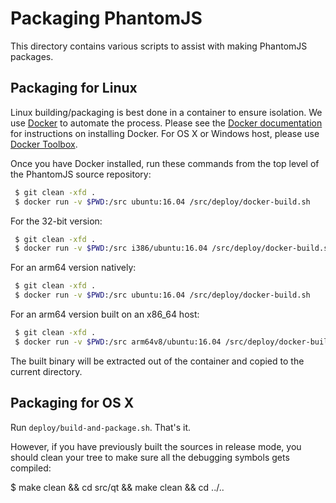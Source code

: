 Packaging PhantomJS
===================

This directory contains various scripts to assist with making PhantomJS
packages.

Packaging for Linux
-------------------

Linux building/packaging is best done in a container to ensure
isolation.  We use [Docker](https://www.docker.com/) to automate the
process. Please see the [Docker documentation](https://docs.docker.com/)
for instructions on installing Docker. For OS X or Windows host,
please use [Docker Toolbox](https://www.docker.com/docker-toolbox).

Once you have Docker installed, run these commands from the top level
of the PhantomJS source repository:

```bash
 $ git clean -xfd .
 $ docker run -v $PWD:/src ubuntu:16.04 /src/deploy/docker-build.sh
```

For the 32-bit version:

```bash
 $ git clean -xfd .
 $ docker run -v $PWD:/src i386/ubuntu:16.04 /src/deploy/docker-build.sh
```

For an arm64 version natively:
```bash
 $ git clean -xfd .
 $ docker run -v $PWD:/src ubuntu:16.04 /src/deploy/docker-build.sh
```

For an arm64 version built on an x86\_64 host:
```bash
 $ git clean -xfd .
 $ docker run -v $PWD:/src arm64v8/ubuntu:16.04 /src/deploy/docker-build.sh
```

The built binary will be extracted out of the container and copied to
the current directory.


Packaging for OS X
------------------

Run `deploy/build-and-package.sh`. That's it.

However, if you have previously built the sources in release mode, you
should clean your tree to make sure all the debugging symbols gets
compiled:

  $ make clean && cd src/qt && make clean && cd ../..
